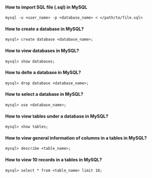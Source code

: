 #### How to import SQL file (.sql) in MySQL

`mysql -u <user_name> -p <database_name> < </path/to/file.sql>`

#### How to create a database in MySQL?

`mysql> create database <database_name>;`

#### How to view databases in MySQL?

`mysql> show databases;`


#### How to delte a database in MySQL?

`mysql> drop database <database_name>;`

#### How to select a database in MySQL?

`mysql> use <database_name>;`

#### How to view tables under a database in MySQL?

`mysql> show tables;`

#### How to view general information of columns in a tables in MySQL?

`mysql> describe <table_name>;`

#### How to view 10 records in a tables in MySQL?

`mysql> select * from <table_name> limit 10;`

